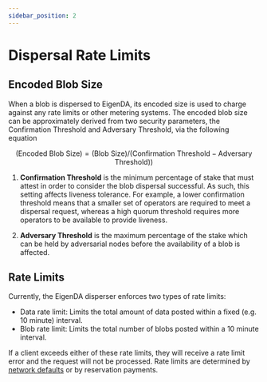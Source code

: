 ```yaml
---
sidebar_position: 2
---
```


# Dispersal Rate Limits

## Encoded Blob Size

When a blob is dispersed to EigenDA, its encoded size is used to charge against any rate limits or other metering systems. The encoded blob size can be approximately derived from two security parameters, the Confirmation Threshold and Adversary Threshold, via the following equation

$$
(\text{Encoded Blob Size}) = (\text{Blob Size}) / (\text{Confirmation Threshold} - \text{Adversary Threshold}))
$$


1. **Confirmation Threshold** is the minimum percentage of stake that must attest in
order to consider the blob dispersal successful. As such, this
setting affects liveness tolerance. For example, a lower confirmation
threshold means that a smaller set of operators are required to meet a dispersal
request, whereas a high quorum threshold requires more operators to be available
to provide liveness.

1. **Adversary Threshold** is the maximum percentage of the stake which can be
held by adversarial nodes before the availability of a blob is affected.


## Rate Limits

Currently, the EigenDA disperser enforces two types of rate limits:

- Data rate limit: Limits the total amount of data posted within a fixed (e.g. 10 minute) interval.
- Blob rate limit: Limits the total number of blobs posted within a 10 minute interval.

If a client exceeds either of these rate limits, they will receive a rate limit error and the request will not be processed. Rate limits are determined by [network defaults](../../../networks/mainnet.md) or by reservation payments. 
